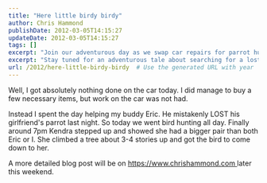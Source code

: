 ```yaml
---
title: "Here little birdy birdy"
author: Chris Hammond
publishDate: 2012-03-05T14:15:27
updateDate: 2012-03-05T14:15:27
tags: []
excerpt: "Join our adventurous day as we swap car repairs for parrot hunting, proving true friendship and bravery when Kendra shows us how it's done."
excerpt: "Stay tuned for an adventurous tale about searching for a lost parrot! Read more at https://www.chrishammond.com for the full story. #LostParrot #BirdHunting"
url: /2012/here-little-birdy-birdy  # Use the generated URL with year
---
```

<p>Well, I got absolutely nothing done on the car today. I did manage to buy a few necessary items, but work on the car was not had.</p> <p>Instead I spent the day helping my buddy Eric. He mistakenly LOST his girlfriend's parrot last night. So today we went bird hunting all day. Finally around 7pm Kendra stepped up and showed she had a bigger pair than both Eric or I. She climbed a tree about 3-4 stories up and got the bird to come down to her.</p> <p>A more detailed blog post will be on <a href="https://www.chrishammond.com">https://www.chrishammond.com </a>later this weekend.</p>

